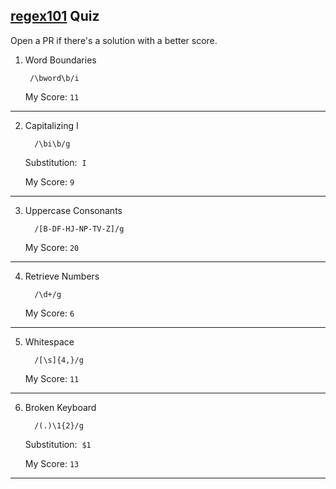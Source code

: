 ## [regex101](https://regex101.com/quiz) Quiz

Open a PR if there's a solution with a better score.

1.  Word Boundaries

         /\bword\b/i

    My Score:&nbsp;`11`

---

2.  Capitalizing I

          /\bi\b/g

    Substitution:&nbsp;&nbsp;`I`

    My Score:&nbsp;`9`

---

3.  Uppercase Consonants

          /[B-DF-HJ-NP-TV-Z]/g

    My Score:&nbsp;`20`

---

4.  Retrieve Numbers

          /\d+/g

    My Score:&nbsp;`6`

---

5.  Whitespace

          /[\s]{4,}/g

    My Score:&nbsp;`11`

---

6.  Broken Keyboard

          /(.)\1{2}/g

    Substitution:&nbsp;&nbsp;`$1`

    My Score:&nbsp;`13`

---
